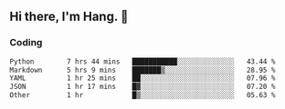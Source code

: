 ## Hi there, I'm Hang. 👋

### Coding

<!--START_SECTION:waka-->

```txt
Python        7 hrs 44 mins   ███████████░░░░░░░░░░░░░░   43.44 %
Markdown      5 hrs 9 mins    ███████▒░░░░░░░░░░░░░░░░░   28.95 %
YAML          1 hr 25 mins    ██░░░░░░░░░░░░░░░░░░░░░░░   07.96 %
JSON          1 hr 17 mins    █▓░░░░░░░░░░░░░░░░░░░░░░░   07.20 %
Other         1 hr            █▒░░░░░░░░░░░░░░░░░░░░░░░   05.63 %
```

<!--END_SECTION:waka-->
